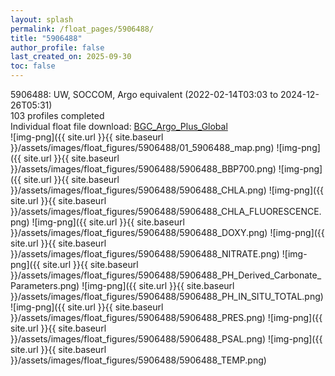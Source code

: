 ```yaml
---
layout: splash
permalink: /float_pages/5906488/
title: "5906488"
author_profile: false
last_created_on: 2025-09-30
toc: false
---
```

 
5906488: UW, SOCCOM, Argo equivalent (2022-02-14T03:03 to 2024-12-26T05:31)\
103 profiles completed\
Individual float file download: [BGC_Argo_Plus_Global](https://ftp.soest.hawaii.edu/bgc_argo_plus/Individual_Floats/outliers_removed/5906488_Sprof_processed.nc)\
![img-png]({{ site.url }}{{ site.baseurl }}/assets/images/float_figures/5906488/01_5906488_map.png)
![img-png]({{ site.url }}{{ site.baseurl }}/assets/images/float_figures/5906488/5906488_BBP700.png)
![img-png]({{ site.url }}{{ site.baseurl }}/assets/images/float_figures/5906488/5906488_CHLA.png)
![img-png]({{ site.url }}{{ site.baseurl }}/assets/images/float_figures/5906488/5906488_CHLA_FLUORESCENCE.png)
![img-png]({{ site.url }}{{ site.baseurl }}/assets/images/float_figures/5906488/5906488_DOXY.png)
![img-png]({{ site.url }}{{ site.baseurl }}/assets/images/float_figures/5906488/5906488_NITRATE.png)
![img-png]({{ site.url }}{{ site.baseurl }}/assets/images/float_figures/5906488/5906488_PH_Derived_Carbonate_Parameters.png)
![img-png]({{ site.url }}{{ site.baseurl }}/assets/images/float_figures/5906488/5906488_PH_IN_SITU_TOTAL.png)
![img-png]({{ site.url }}{{ site.baseurl }}/assets/images/float_figures/5906488/5906488_PRES.png)
![img-png]({{ site.url }}{{ site.baseurl }}/assets/images/float_figures/5906488/5906488_PSAL.png)
![img-png]({{ site.url }}{{ site.baseurl }}/assets/images/float_figures/5906488/5906488_TEMP.png)
